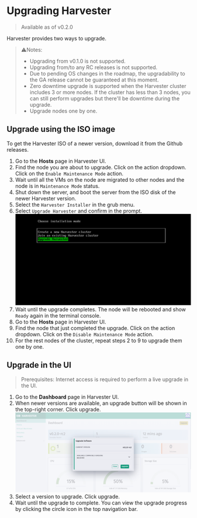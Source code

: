 # Upgrading Harvester

> Available as of v0.2.0

Harvester provides two ways to upgrade.

>:warning:Notes:
>- Upgrading from v0.1.0 is not supported.
>- Upgrading from/to any RC releases is not supported.
>- Due to pending OS changes in the roadmap, the upgradability to the GA release cannot be guaranteed at this moment.
>- Zero downtime upgrade is supported when the Harvester cluster includes 3 or more nodes. If the cluster has less than 3 nodes, you can still perform upgrades but there'll be downtime during the upgrade.
>- Upgrade nodes one by one.

## Upgrade using the ISO image

To get the Harvester ISO of a newer version, download it from the Github releases.

1. Go to the **Hosts** page in Harvester UI.
1. Find the node you are about to upgrade. Click on the action dropdown. Click on the `Enable Maintenance Mode` action.
1. Wait until all the VMs on the node are migrated to other nodes and the node is in `Maintenance Mode` status.
1. Shut down the server, and boot the server from the ISO disk of the newer Harvester version.
1. Select the `Harvester Installer` in the grub menu.
1. Select `Upgrade Harvester` and confirm in the prompt.
   ![iso-mode-upgrade](./docs/assets/iso-mode-upgrade.png)
1. Wait until the upgrade completes. The node will be rebooted and show `Ready` again in the terminal console.
1. Go to the **Hosts** page in Harvester UI.
1. Find the node that just completed the upgrade. Click on the action dropdown. Click on the `Disable Maintenance Mode` action.
1. For the rest nodes of the cluster, repeat steps 2 to 9 to upgrade them one by one.

## Upgrade in the UI

>Prerequisites:
>Internet access is required to perform a live upgrade in the UI.

1. Go to the **Dashboard** page in Harvester UI.
1. When newer versions are available, an upgrade button will be shown in the top-right corner. Click upgrade.
   ![upgrade-ui](./docs/assets/upgrade-ui.png)
1. Select a version to upgrade. Click upgrade.
1. Wait until the upgrade to complete. You can view the upgrade progress by clicking the circle icon in the top navigation bar.
